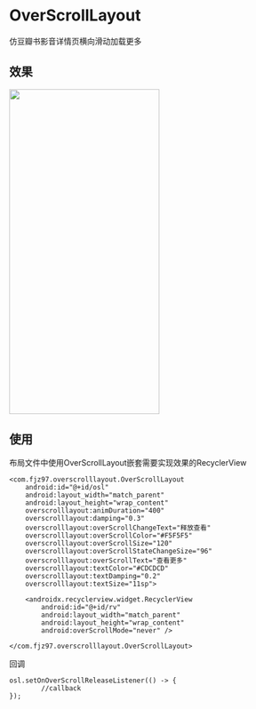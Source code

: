 # OverScrollLayout

仿豆瓣书影音详情页横向滑动加载更多

## 效果

<img src="gif.gif" height="585" width="270" />

## 使用

布局文件中使用OverScrollLayout嵌套需要实现效果的RecyclerView
```
<com.fjz97.overscrolllayout.OverScrollLayout
    android:id="@+id/osl"
    android:layout_width="match_parent"
    android:layout_height="wrap_content"
    overscrolllayout:animDuration="400"
    overscrolllayout:damping="0.3"
    overscrolllayout:overScrollChangeText="释放查看"
    overscrolllayout:overScrollColor="#F5F5F5"
    overscrolllayout:overScrollSize="120"
    overscrolllayout:overScrollStateChangeSize="96"
    overscrolllayout:overScrollText="查看更多"
    overscrolllayout:textColor="#CDCDCD"
    overscrolllayout:textDamping="0.2"
    overscrolllayout:textSize="11sp">

    <androidx.recyclerview.widget.RecyclerView
        android:id="@+id/rv"
        android:layout_width="match_parent"
        android:layout_height="wrap_content"
        android:overScrollMode="never" />

</com.fjz97.overscrolllayout.OverScrollLayout>
```

回调
```
osl.setOnOverScrollReleaseListener(() -> {
        //callback
});
```
